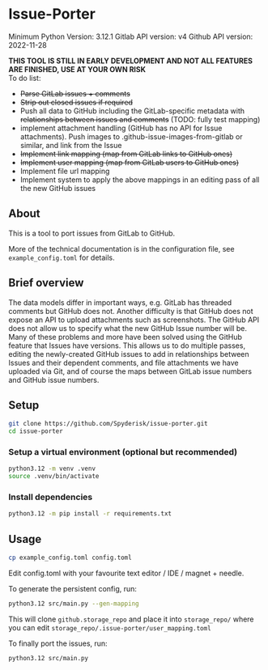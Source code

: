 # Issue-Porter

Minimum Python Version: 3.12.1
Gitlab API version: v4
Github API version: 2022-11-28

**THIS TOOL IS STILL IN EARLY DEVELOPMENT AND NOT ALL FEATURES ARE FINISHED, USE AT YOUR OWN RISK**  
To do list:

- ~~Parse GitLab issues + comments~~
- ~~Strip out closed issues if required~~
- Push all data to GitHub including the GitLab-specific metadata with ~~relationships between issues and comments~~ (TODO: fully test mapping)
- implement attachment handling (GitHub has no API for Issue attachments). Push images to .github-issue-images-from-gitlab or similar, and link from the Issue
- ~~Implement link mapping (map from GitLab links to GitHub ones)~~
- ~~Implement user mapping (map from GitLab users to GitHub ones)~~
- Implement file url mapping
- Implement system to apply the above mappings in an editing pass of all the new GitHub issues

## About

This is a tool to port issues from GitLab to GitHub.

More of the technical documentation is in the configuration file, see
`example_config.toml` for details.

## Brief overview

The data models differ in important ways, e.g. GitLab has threaded comments but
GitHub does not. Another difficulty is that GitHub does not expose an API to
upload attachments such as screenshots. The GitHub API does not allow us to
specify what the new GitHub Issue number will be. Many of these problems and more
have been solved using the GitHub feature that Issues have versions. This allows us
to do multiple passes, editing the newly-created GitHub issues to add in
relationships between Issues and their dependent comments, and file attachments
we have uploaded via Git, and of course the maps between GitLab issue numbers
and GitHub issue numbers.

## Setup

```bash
git clone https://github.com/Spyderisk/issue-porter.git
cd issue-porter
```

### Setup a virtual environment (optional but recommended)

```bash
python3.12 -m venv .venv
source .venv/bin/activate
```

### Install dependencies

```bash
python3.12 -m pip install -r requirements.txt
```

## Usage

```bash
cp example_config.toml config.toml
```

Edit config.toml with your favourite text editor / IDE / magnet + needle.

To generate the persistent config, run:

```bash
python3.12 src/main.py --gen-mapping
```

This will clone `github.storage_repo` and place it into `storage_repo/` where you can edit `storage_repo/.issue-porter/user_mapping.toml`

To finally port the issues, run:

```bash
python3.12 src/main.py
```
